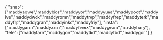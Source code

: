 { "snap": ["maddyaqwe","maddybios","maddyyor","maddyyuns","maddypoot","maddyive","maddydwok","maddyromn","maddytrop","maddyfrep","maddyterk","maddyfrp","maddygran","maddyinko","maddyfriy"], "insta": ["maddygarm","maddyzarn","maddyfreex","maddygeom","maddyhary"], "tele": ["maddyfarn","maddygon","maddytbd","maddytbd","maddygon"] }

